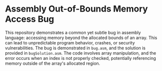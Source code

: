 # Assembly Out-of-Bounds Memory Access Bug
This repository demonstrates a common yet subtle bug in assembly language: accessing memory beyond the allocated bounds of an array. This can lead to unpredictable program behavior, crashes, or security vulnerabilities. The bug is demonstrated in `bug.asm`, and the solution is provided in `bugSolution.asm`.  The code involves array manipulation, and the error occurs when an index is not properly checked, potentially referencing memory outside of the array's allocated region.